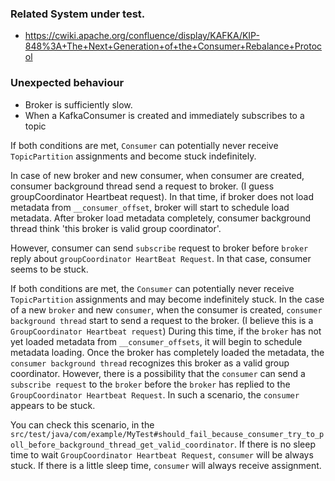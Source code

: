 ### Related System under test.
- https://cwiki.apache.org/confluence/display/KAFKA/KIP-848%3A+The+Next+Generation+of+the+Consumer+Rebalance+Protocol

### Unexpected behaviour
- Broker is sufficiently slow.
- When a KafkaConsumer is created and immediately subscribes to a topic

If both conditions are met, `Consumer` can potentially never receive `TopicPartition` assignments and become stuck indefinitely.

In case of new broker and new consumer, when consumer are created, consumer background thread send a request to broker. (I guess groupCoordinator Heartbeat request).
In that time, if broker does not load metadata from `__consumer_offset`, broker will start to schedule load metadata.
After broker load metadata completely, consumer background thread think 'this broker is valid group coordinator'. 

However, consumer can send `subscribe` request to broker before `broker` reply about `groupCoordinator HeartBeat Request`. 
In that case, consumer seems to be stuck.  


If both conditions are met, the `Consumer` can potentially never receive `TopicPartition` assignments and may become indefinitely stuck.
In the case of a new `broker` and new `consumer`, when the consumer is created, `consumer background thread` start to send a request to the broker. (I believe this is a `GroupCoordinator Heartbeat request`)
During this time, if the `broker` has not yet loaded metadata from `__consumer_offsets`, it will begin to schedule metadata loading. 
Once the broker has completely loaded the metadata, the `consumer background thread` recognizes this broker as a valid group coordinator.
However, there is a possibility that the `consumer` can send a `subscribe request` to the `broker` before the `broker` has replied to the `GroupCoordinator Heartbeat Request`. 
In such a scenario, the `consumer` appears to be stuck.

You can check this scenario, in the `src/test/java/com/example/MyTest#should_fail_because_consumer_try_to_poll_before_background_thread_get_valid_coordinator`.
If there is no sleep time to wait `GroupCoordinator Heartbeat Request`, `consumer` will be always stuck.
If there is a little sleep time, `consumer` will always receive assignment.
